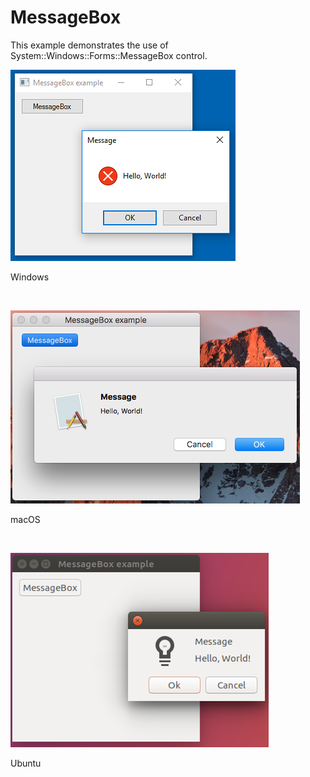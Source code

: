 # MessageBox
This example demonstrates the use of System::Windows::Forms::MessageBox control.
<BR>

![GitHub Logo](../../../docs/Pictures/Examples/Forms/MessageBoxW.png)
<p align="left">Windows</p>
<BR>

![GitHub Logo](../../../docs/Pictures/Examples/Forms/MessageBoxM.png)
<p align="left">macOS</p>
<BR>

![GitHub Logo](../../../docs/Pictures/Examples/Forms/MessageBoxU.png)
<p align="left">Ubuntu</p>
<BR>
